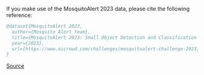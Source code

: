 If you make use of the MosquitoAlert 2023 data, please cite the following reference:

``` bibtex 
@dataset{MosquitoAlert 2023,
  author={Mosquito Alert team},
  title={MosquitoAlert 2023: Small Object Detection and Classification Challenge (Phase 2)},
  year={2023},
  url={https://www.aicrowd.com/challenges/mosquitoalert-challenge-2023}
}
```

[Source](https://www.aicrowd.com/challenges/mosquitoalert-challenge-2023)